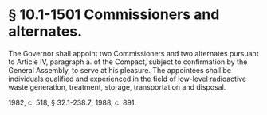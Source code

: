 # § 10.1-1501 Commissioners and alternates.

<p>The Governor shall appoint two Commissioners and two alternates pursuant to Article IV, paragraph a. of the Compact, subject to confirmation by the General Assembly, to serve at his pleasure. The appointees shall be individuals qualified and experienced in the field of low-level radioactive waste generation, treatment, storage, transportation and disposal.</p><p>1982, c. 518, § 32.1-238.7; 1988, c. 891.</p>